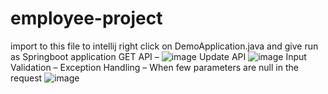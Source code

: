 # employee-project
import to this file to intellij 
right click on DemoApplication.java and give run as Springboot application
GET API –
![image](https://user-images.githubusercontent.com/115807043/195883480-89fb22a3-1cf4-49b8-b01d-3f9e45f52763.png)
Update API
![image](https://user-images.githubusercontent.com/115807043/195883704-6cb2ff55-e54d-475c-aa8e-9ccf22d56c1e.png)
Input Validation – Exception Handling – When few parameters are null in the request
![image](https://user-images.githubusercontent.com/115807043/195883785-604e3a16-602b-4518-b164-aef9b5b56ed9.png)
